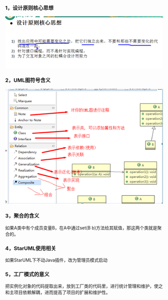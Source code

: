 ### 1，设计原则核心思想

![image-20220207201238900](note_images/image-20220207201238900.png)

### 2，UML图符号含义

![image-20220207202107988](note_images/image-20220207202107988.png)

### 3，聚合的含义

如果A类中有个成员变量B，在A中通过set(B b)方法给其赋值，那这两个类就是聚合的。

### 4，StarUML使用相关

如果StarUML下不动Java插件，改为管理员模式启动

### 5，工厂模式的意义

把实例化对象的代码提取出来，放到工厂类的代码里，进行统计管理和维护，使之和主项目依赖解耦，进而提高了项目的扩展和维护性。
